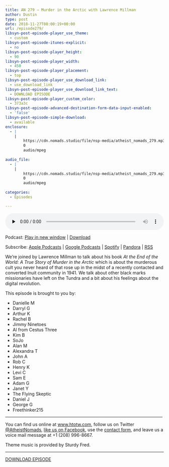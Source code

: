 ```yaml
---
title: AN 279 – Murder in the Arctic with Lawrence Millman
author: Dustin
type: post
date: 2018-11-27T08:00:19+00:00
url: /episode279/
libsyn-post-episode-player_use_theme:
  - custom
libsyn-post-episode-itunes-explicit:
  - no
libsyn-post-episode-player_height:
  - 90
libsyn-post-episode-player_width:
  - 450
libsyn-post-episode-player_placement:
  - top
libsyn-post-episode-player_use_download_link:
  - use_download_link
libsyn-post-episode-player_use_download_link_text:
  - DOWNLOAD EPISODE
libsyn-post-episode-player_custom_color:
  - 373a3c
libsyn-post-episode-advanced-destination-form-data-input-enabled:
  - 'false'
libsyn-post-episode-simple-download:
  - available
enclosure:
  - |
    |
        https://cdn.nomads.studio/file/nsp-media/atheist_nomads_279.mp3
        0
        audio/mpeg
        
audio_file:
  - |
    |
        https://cdn.nomads.studio/file/nsp-media/atheist_nomads_279.mp3
        0
        audio/mpeg
        
categories:
  - Episodes

---
```

<div itemscope itemtype="http://schema.org/AudioObject">
  <meta itemprop="name" content="Episode 279 &#8211; Murder in the Arctic with Lawrence Millman" />
  
  <meta itemprop="uploadDate" content="2018-11-27T01:00:19-07:00" />
  
  <meta itemprop="encodingFormat" content="audio/mpeg" />
  
  <meta itemprop="description" content="
We're joined by Lawrence Millman to talk about his book At the End of the World: A True Story of Murder in the Arctic which is about the murderous cult you never heard of that rose up in the midst of a recently contacted and converted Inuit communit..." />
  
  <meta itemprop="contentUrl" content="https://dts.podtrac.com/redirect.mp3/cdn.nomads.studio/file/nsp-media/atheist_nomads_279.mp3" />
  </p> 
  
  <div class="powerpress_player" id="powerpress_player_8542">
    <audio class="wp-audio-shortcode" id="audio-2074-286" preload="none" style="width: 100%;" controls="controls"><source type="audio/mpeg" src="https://dts.podtrac.com/redirect.mp3/cdn.nomads.studio/file/nsp-media/atheist_nomads_279.mp3?_=286" /><a href="https://dts.podtrac.com/redirect.mp3/cdn.nomads.studio/file/nsp-media/atheist_nomads_279.mp3">https://dts.podtrac.com/redirect.mp3/cdn.nomads.studio/file/nsp-media/atheist_nomads_279.mp3</a></audio>
  </div>
</div>

<p class="powerpress_links powerpress_links_mp3">
  Podcast: <a href="https://dts.podtrac.com/redirect.mp3/cdn.nomads.studio/file/nsp-media/atheist_nomads_279.mp3" class="powerpress_link_pinw" target="_blank" title="Play in new window" onclick="return powerpress_pinw('https://htotw.com/?powerpress_pinw=2074-podcast');" rel="nofollow">Play in new window</a> | <a href="https://dts.podtrac.com/redirect.mp3/cdn.nomads.studio/file/nsp-media/atheist_nomads_279.mp3" class="powerpress_link_d" title="Download" rel="nofollow" download="atheist_nomads_279.mp3">Download</a>
</p>

<p class="powerpress_links powerpress_subscribe_links">
  Subscribe: <a href="https://podcasts.apple.com/us/podcast/humanists-take-on-the-world/id530050098?mt=2&ls=1" class="powerpress_link_subscribe powerpress_link_subscribe_itunes" target="_blank" title="Subscribe on Apple Podcasts" rel="nofollow">Apple Podcasts</a> | <a href="https://www.google.com/podcasts?feed=aHR0cDovL2F0aGVpc3Rub21hZHMubGlic3luLmNvbS9yc3M%3D" class="powerpress_link_subscribe powerpress_link_subscribe_googleplay" target="_blank" title="Subscribe on Google Podcasts" rel="nofollow">Google Podcasts</a> | <a href="https://open.spotify.com/show/3LzK2xZGike6Tc1GEMtMbr?si=LieN9SNuTpq96smuaUsH8A" class="powerpress_link_subscribe powerpress_link_subscribe_spotify" target="_blank" title="Subscribe on Spotify" rel="nofollow">Spotify</a> | <a href="https://www.pandora.com/podcast/atheist-nomads/PC:10122?corr=62071012&part=ug" class="powerpress_link_subscribe powerpress_link_subscribe_pandora" target="_blank" title="Subscribe on Pandora" rel="nofollow">Pandora</a> | <a href="https://htotw.com/feed/podcast/" class="powerpress_link_subscribe powerpress_link_subscribe_rss" target="_blank" title="Subscribe via RSS" rel="nofollow">RSS</a>
</p>

  
We&#8217;re joined by Lawrence Millman to talk about his book _At the End of the World: A True Story of Murder in the Arctic_ which is about the murderous cult you never heard of that rose up in the midst of a recently contacted and converted Inuit community in 1941. We talk about other black marks missionaries have left on the Tundra and a bit about his feelings about the digital revolution.

<!--more-->

This episode is brought to you by:

  * Danielle M
  * Darryl G
  * Arthur K
  * Rachel B
  * Jimmy Ninetoes
  * Al from Cestus Three
  * Kim B
  * SoJo
  * Alan M
  * Alexandra T
  * John A
  * Rob C
  * Henry K
  * Levi C
  * Sam E
  * Adam G
  * Janet Y
  * The Flying Skeptic
  * Daniel J
  * George G
  * Freethinker215

<hr width="500" />

You can find us online at <a href="https://www.htotw.com/" target="_blank" rel="noopener">www.htotw.com</a>, follow us on Twitter <a href="https://htotw.com/twitter" target="_blank" rel="noopener">@AtheistNomads</a>, <a href="https://htotw.com/facebook" target="_blank" rel="noopener">like us on Facebook</a>, use the [contact form](https://htotw.com/contact), and leave us a voice mail message at +1 (208) 996-8667.

Theme music is provided by Sturdy Fred.

<hr width="”500”" />

[DOWNLOAD EPISODE][1]

 [1]: https://dts.podtrac.com/redirect.mp3/cdn.nomads.studio/file/nsp-media/atheist_nomads_279.mp3